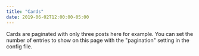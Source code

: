 ```yaml
---
title: "Cards"
date: 2019-06-02T12:00:00-05:00
---
```

Cards are paginated with only three posts here for example. You can set the number of entries to show on this page with the "pagination" setting in the config file.
